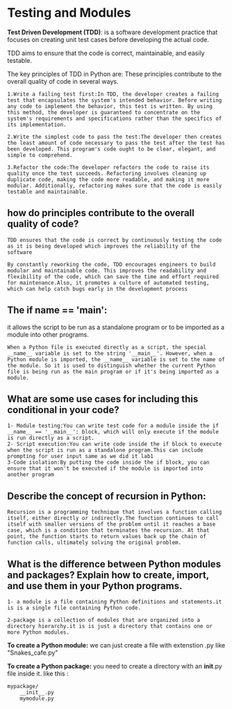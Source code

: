 # Testing and Modules

**Test Driven Development (TDD)**: is a software development practice that focuses on creating unit test cases before developing the actual code.

TDD aims to ensure that the code is correct, maintainable, and easily testable.

The key principles of TDD in Python are:
These principles contribute to the overall quality of code in several ways.
```
1.Write a failing test first:In TDD, the developer creates a failing test that encapsulates the system's intended behavior. Before writing any code to implement the behavior, this test is written. By using this method, the developer is guaranteed to concentrate on the system's requirements and specifications rather than the specifics of its implementation.

2.Write the simplest code to pass the test:The developer then creates the least amount of code necessary to pass the test after the test has been developed. This program's code ought to be clear, elegant, and simple to comprehend.

3.Refactor the code:The developer refactors the code to raise its quality once the test succeeds. Refactoring involves cleaning up duplicate code, making the code more readable, and making it more modular. Additionally, refactoring makes sure that the code is easily testable and maintainable.

```
## how do principles contribute to the overall quality of code?
```
TDD ensures that the code is correct by continuously testing the code as it is being developed which improves the reliability of the software
```
```
By constantly reworking the code, TDD encourages engineers to build modular and maintainable code. This improves the readability and flexibility of the code, which can save the time and effort required for maintenance.Also, it promotes a culture of automated testing, which can help catch bugs early in the development process
```
## The if __name__ == '__main__':
 it allows the script to be run as a standalone program or to be imported as a module into other programs.
 ```
 When a Python file is executed directly as a script, the special __name__ variable is set to the string '__main__'. However, when a Python module is imported, the __name__ variable is set to the name of the module. So it is used to distinguish whether the current Python file is being run as the main program or if it's being imported as a module.
 ```
 ## What are some use cases for including this conditional in your code?
 ```
 1- Module testing:You can write test code for a module inside the if __name__ == '__main__': block, which will only execute if the module is run directly as a script.
 2- Script execution:You can write code inside the if block to execute when the script is run as a standalone program.This can include prompting for user input same as we did it lab1
 3-Code isolation:By putting the code inside the if block, you can ensure that it won't be executed if the module is imported into another program
 ```
 ## Describe the concept of recursion in Python:
 ```
 Recursion is a programming technique that involves a function calling itself, either directly or indirectly.The function continues to call itself with smaller versions of the problem until it reaches a base case, which is a condition that terminates the recursion. At that point, the function starts to return values back up the chain of function calls, ultimately solving the original problem.
 ```
 ## What is the difference between Python modules and packages? Explain how to create, import, and use them in your Python programs.
 ```
 1- a module is a file containing Python definitions and statements.it is is a single file containing Python code.

 2-package is a collection of modules that are organized into a directory hierarchy.it is is just a directory that contains one or more Python modules.
```
**To create a Python module:** we can just create a file with extenstion .py like "Snakes_cafe.py"

**To create a Python package:**  you need to create a directory with an __init__.py file inside it.
like this :
```
mypackage/
    __init__.py
    mymodule.py
```